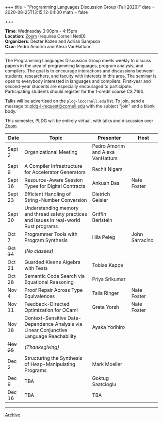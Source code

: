 +++
title = "Programming Languages Discussion Group (Fall 2020)"
date = 2020-08-25T13:15:12-04:00
math = false

+++

**Time**: Wednesday 3:00pm - 4:15pm <br/>
**Location**: [Zoom][] (requires Cornell NetID) <br/>
**Organizers**: Dexter Kozen and Adrian Sampson <br/>
**Czar**: Pedro Amorim and Alexa VanHattum <br/>

[zoom]: ../private/

---

The Programming Languages Discussion Group meets weekly to discuss papers in the area of programming languages, program analysis, and compilers. The goal is to encourage interactions and discussions between students, researchers, and faculty with interests in this area. The seminar is open to everybody interested in languages and compilers. First-year and second-year students are especially encouraged to participate. Participating students should register for the 1-credit course CS 7190.

Talks will be advertised on the `pldg-l@cornell.edu` list. To join, send a message to [pldg-l-request@cornell.edu][join-pldg] with the subject "join" and a blank body.

This semester, PLDG will be entirely virtual, with talks and discussion over [Zoom][].


| Date            | Topic       | Presenter | Host |
|-----------------|-------------|-----------|------|
| Sept 2     | Organizational Meeting | Pedro Amorim and Alexa VanHattum | |
| Sept 9     | A Compiler Infrastructure for Accelerator Generators | Rachit Nigam | |
| Sept 16    | Resource-Aware Session Types for Digital Contracts | Ankush Das | Nate Foster |
| Sept 23    | Efficient Handling of String-Number Conversion | Dietrich Geisler | |
| Sept 30    | Understanding memory and thread safety practices and issues in real-world Rust programs | Griffin Berlstein| |
| Oct 7      | Programmer Tools with Program Synthesis | Hila Peleg | John Sarracino |
| ~~Oct 14~~ | _(No classes)_ | | |
| Oct 21     | Guarded Kleene Algebra with Tests | Tobias Kappé |  |
| Oct 28     | Semantic Code Search via Equational Reasoning | Priya Srikumar |  |
| Nov 4      | Proof Repair Across Type Equivalences | Talia Ringer | Nate Foster |
| Nov 11     | Feedback-Directed Optimization for OCaml | Greta Yorsh | Nate Foster |
| Nov 18     | Context-Sensitive Data-Dependence Analysis via Linear Conjunctive Language Reachability | Ayaka Yorihiro | |
| ~~Nov 25~~ | _(Thanksgiving)_ | |  |
| Dec 2      | Structuring the Synthesis of Heap-Manipulating Programs | Mark Moeller |  |
| Dec 9      | TBA | Goktug Saatcioglu |  |
| Dec 16     | TBA | TBA |  |
---

[Archive](../)

[join-pldg]: mailto:pldg-l-request@cornell.edu?subject=join
